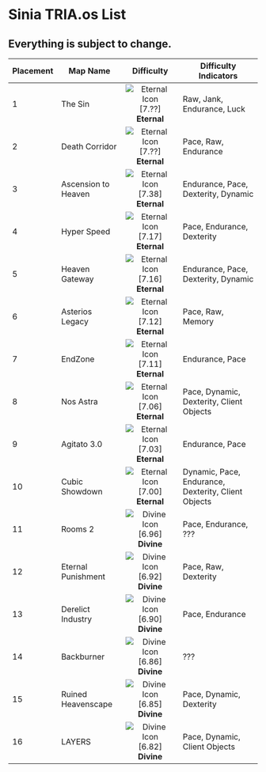 # Sinia TRIA.os List
## Everything is subject to change.

| Placement | Map Name            | Difficulty     | Difficulty Indicators                               |
| --------- | ------------------- |:--------------:| --------------------------------------------------- |
| 1         | The Sin             | ![Eternal Icon](https://cdn.discordapp.com/attachments/1327436582780796971/1327687167111073793/MGu3KXF.png?ex=6783f887&is=6782a707&hm=4b9641e197457cfd215f7367b9d1c8c9079ec2eef41089c6a920df5fc48ebbd9&) [7.??] **Eternal** | Raw, Jank, Endurance, Luck                          |
| 2         | Death Corridor      | ![Eternal Icon](https://cdn.discordapp.com/attachments/1327436582780796971/1327687167111073793/MGu3KXF.png?ex=6783f887&is=6782a707&hm=4b9641e197457cfd215f7367b9d1c8c9079ec2eef41089c6a920df5fc48ebbd9&)  [7.??] **Eternal** | Pace, Raw, Endurance                                |
| 3         | Ascension to Heaven | ![Eternal Icon](https://cdn.discordapp.com/attachments/1327436582780796971/1327687167111073793/MGu3KXF.png?ex=6783f887&is=6782a707&hm=4b9641e197457cfd215f7367b9d1c8c9079ec2eef41089c6a920df5fc48ebbd9&)  [7.38] **Eternal** | Endurance, Pace, Dexterity, Dynamic                 |
| 4         | Hyper Speed         | ![Eternal Icon](https://cdn.discordapp.com/attachments/1327436582780796971/1327687167111073793/MGu3KXF.png?ex=6783f887&is=6782a707&hm=4b9641e197457cfd215f7367b9d1c8c9079ec2eef41089c6a920df5fc48ebbd9&)  [7.17] **Eternal** | Pace, Endurance, Dexterity                          |
| 5         | Heaven Gateway      | ![Eternal Icon](https://cdn.discordapp.com/attachments/1327436582780796971/1327687167111073793/MGu3KXF.png?ex=6783f887&is=6782a707&hm=4b9641e197457cfd215f7367b9d1c8c9079ec2eef41089c6a920df5fc48ebbd9&)  [7.16] **Eternal** | Endurance, Pace, Dexterity, Dynamic                 |
| 6         | Asterios Legacy     | ![Eternal Icon](https://cdn.discordapp.com/attachments/1327436582780796971/1327687167111073793/MGu3KXF.png?ex=6783f887&is=6782a707&hm=4b9641e197457cfd215f7367b9d1c8c9079ec2eef41089c6a920df5fc48ebbd9&)  [7.12] **Eternal** | Pace, Raw, Memory                                   |
| 7         | EndZone             | ![Eternal Icon](https://cdn.discordapp.com/attachments/1327436582780796971/1327687167111073793/MGu3KXF.png?ex=6783f887&is=6782a707&hm=4b9641e197457cfd215f7367b9d1c8c9079ec2eef41089c6a920df5fc48ebbd9&)  [7.11] **Eternal** | Endurance, Pace                                     |
| 8         | Nos Astra           | ![Eternal Icon](https://cdn.discordapp.com/attachments/1327436582780796971/1327687167111073793/MGu3KXF.png?ex=6783f887&is=6782a707&hm=4b9641e197457cfd215f7367b9d1c8c9079ec2eef41089c6a920df5fc48ebbd9&)  [7.06] **Eternal** | Pace, Dynamic, Dexterity, Client Objects            |
| 9         | Agitato 3.0         | ![Eternal Icon](https://cdn.discordapp.com/attachments/1327436582780796971/1327687167111073793/MGu3KXF.png?ex=6783f887&is=6782a707&hm=4b9641e197457cfd215f7367b9d1c8c9079ec2eef41089c6a920df5fc48ebbd9&)  [7.03] **Eternal** | Endurance, Pace                                     |
| 10        | Cubic Showdown      | ![Eternal Icon](https://cdn.discordapp.com/attachments/1327436582780796971/1327687167111073793/MGu3KXF.png?ex=6783f887&is=6782a707&hm=4b9641e197457cfd215f7367b9d1c8c9079ec2eef41089c6a920df5fc48ebbd9&)  [7.00] **Eternal** | Dynamic, Pace, Endurance, Dexterity, Client Objects |
| 11        | Rooms 2             | ![Divine Icon](https://cdn.discordapp.com/attachments/1327548822280474674/1327686811291746448/oKC6QjC.png?ex=6783f833&is=6782a6b3&hm=502b5ab4863e5109198fdfb52f2d7861343af167124b061678374aea8a45aec4&)[6.96] **Divine**  | Pace, Endurance, ???                                |
| 12        | Eternal Punishment  | ![Divine Icon](https://cdn.discordapp.com/attachments/1327548822280474674/1327686811291746448/oKC6QjC.png?ex=6783f833&is=6782a6b3&hm=502b5ab4863e5109198fdfb52f2d7861343af167124b061678374aea8a45aec4&)[6.92] **Divine**  | Pace, Raw, Dexterity                                |
| 13        | Derelict Industry   | ![Divine Icon](https://cdn.discordapp.com/attachments/1327548822280474674/1327686811291746448/oKC6QjC.png?ex=6783f833&is=6782a6b3&hm=502b5ab4863e5109198fdfb52f2d7861343af167124b061678374aea8a45aec4&)[6.90] **Divine**  | Pace, Endurance                                     |
| 14        | Backburner          | ![Divine Icon](https://cdn.discordapp.com/attachments/1327548822280474674/1327686811291746448/oKC6QjC.png?ex=6783f833&is=6782a6b3&hm=502b5ab4863e5109198fdfb52f2d7861343af167124b061678374aea8a45aec4&)[6.86] **Divine**  | ???                                                 |
| 15        | Ruined Heavenscape  | ![Divine Icon](https://cdn.discordapp.com/attachments/1327548822280474674/1327686811291746448/oKC6QjC.png?ex=6783f833&is=6782a6b3&hm=502b5ab4863e5109198fdfb52f2d7861343af167124b061678374aea8a45aec4&)[6.85] **Divine**  | Pace, Dynamic, Dexterity                            |
| 16        | LAYERS              | ![Divine Icon](https://cdn.discordapp.com/attachments/1327548822280474674/1327686811291746448/oKC6QjC.png?ex=6783f833&is=6782a6b3&hm=502b5ab4863e5109198fdfb52f2d7861343af167124b061678374aea8a45aec4&)[6.82] **Divine**  | Pace, Dynamic, Client Objects                       |
